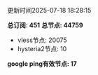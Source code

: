 更新时间2025-07-18 18:28:15

**总订阅: 451**
**总节点: 44759**
- vless节点: 20075
- hysteria2节点: 10

**google ping有效节点: 17**
